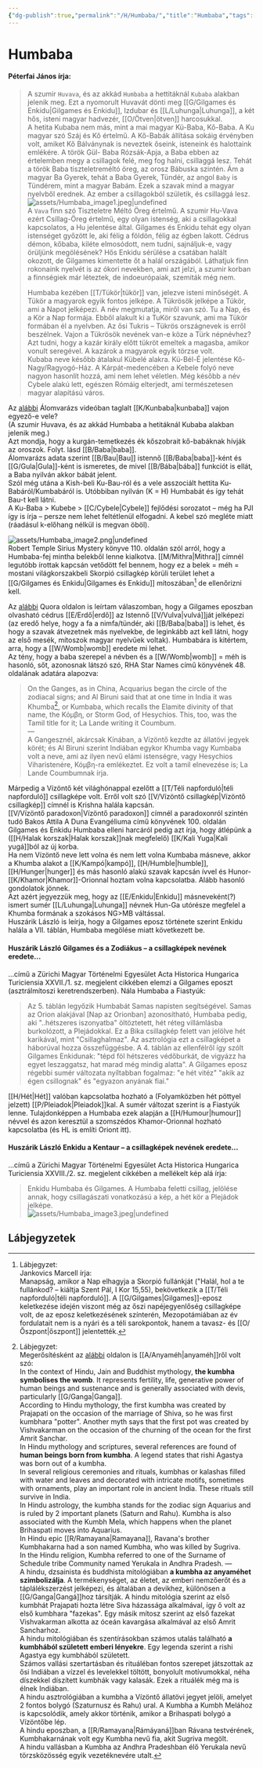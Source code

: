 ```yaml
---
{"dg-publish":true,"permalink":"/H/Humbaba/","title":"Humbaba","tags":["dg_uploaded","Englishtexttranslated"],"created":"2023-10-23T03:13","updated":"2023-10-27T02:48"}
---
```



# Humbaba

#### Péterfai János írja:

> A szumir `Huvava`, és az akkád `Humbaba` a hettitáknál `Kubaba` alakban jelenik meg. Ezt a nyomorult Huvavát dönti meg [[G/Gilgames és Enkidu\|Gilgames és Enkidu]], Izdubar és [[L/Luhunga\|Luhunga]], a két hős, isteni magyar hadvezér, [[O/Ötven\|ötven]] harcosukkal.  
> A hetita Kubaba nem más, mint a mai magyar Kü-Baba, Kő-Baba. A Ku magyar szó Száj és Kő értelmű. A Kő-Babák állítása sokáig érvényben volt, amiket Kő Bálványnak is neveztek őseink, isteneink és halottaink emlékére. A török Gül- Baba Rózsák-Apja, a Baba ebben az értelemben megy a csillagok felé, meg fog halni, csillaggá lesz. Tehát a török Baba tiszteletreméltó öreg, az orosz Bábuska szintén. Ám a magyar Ba Gyerek, tehát a Baba Gyerek, Tündér, az angol `Baby` is Tündérem, mint a magyar Babám. Ezek a szavak mind a magyar nyelvből erednek. Az ember a csillagokból születik, és csillaggá lesz.  
![assets/Humbaba_image1.jpeg|undefined](/img/user/H/assets/Humbaba_image1.jpeg)  
> A `Vava` finn szó Tiszteletre Méltó Öreg értelmű. A szumir Hu-Vava ezért Csillag-Öreg értelmű, egy olyan istenség, aki a csillagokkal kapcsolatos, a Hu jelentése által. Gilgames és Enkidu tehát egy olyan istenséget győzött le, aki félig a földön, félig az égben lakott. Cédrus démon, kőbaba, kiléte elmosódott, nem tudni, sajnáljuk-e, vagy örüljünk megölésének? Hős Enkidu sérülése a csatában halált okozott, de Gilgames kimentette őt a halál országából. Láthatjuk finn rokonaink nyelvét is az ókori nevekben, ami azt jelzi, a szumir korban a finnségiek már léteztek, de indoeurópaiak, szemiták még nem.  
>
> Humbaba kezében [[T/Tükör\|tükör]] van, jelezve isteni minőségét. A Tükör a magyarok egyik fontos jelképe. A Tükrösök jelképe a Tükör, ami a Napot jelképezi. A név megmutatja, miről van szó. Tu a Nap, és a Kör a Nap formája. Ebből alakult ki a TuKör szavunk, ami ma Tükör formában él a nyelvben. Az ősi Tukris – Tükrös országnevek is erről beszélnek. Vajon a Tükrösök nevének van-e köze a Türk népnévhez? Azt tudni, hogy a kazár király előtt tükröt emeltek a magasba, amikor vonult seregével. A kazárok a magyarok egyik törzse volt.  
> Kubaba neve később átalakul Kübelé alakra. Kü-Bél-É jelentése Kő-Nagy/Ragyogó-Ház. A Kárpát-medencében a Kebele folyó neve nagyon hasonlít hozzá, ami nem lehet véletlen. Még később a név Cybele alakú lett, egészen Rómáig elterjedt, ami természetesen magyar alapítású város.  

Az [alábbi](https://youtu.be/u9eX2Hs9OUc) Álomvarázs videóban taglalt [[K/Kunbaba\|kunbaba]] vajon egyező-e vele?  
(A szumir Huvava, és az akkád Humbaba a hetitáknál Kubaba alakban jelenik meg.)  
Azt mondja, hogy a kurgán-temetkezés ék kőszobrait kő-babáknak hívják az oroszok. Folyt. lásd [[B/Baba\|baba]].  
Álomvarázs adata szerint [[B/Bau\|Bau]] istennő [[B/Baba\|baba]]-ként és [[G/Gula\|Gula]]-ként is ismeretes, de mivel [[B/Bába\|bába]] funkciót is ellát, a Baba nyilván akkor bábát jelent.  
Szól még utána a Kish-beli Ku-Bau-ról és a vele asszociált hettita Ku-Babáról/Kumbabáról is. Utóbbiban nyilván (K = H) Humbabát és így tehát Bau-t kell látni.  
A Ku-Baba > Kubebe > [[C/Cybele\|Cybele]] fejlődési sorozatot – még ha PJI így is írja – persze nem lehet feltétlenül elfogadni. A kebel szó megléte miatt (ráadásul k-előhang nélkül is megvan öböl).  

![assets/Humbaba_image2.png|undefined](/img/user/H/assets/Humbaba_image2.png)  
Robert Temple Sirius Mystery könyve 110. oldalán szól arról, hogy a Humbaba-fej mintha belekből lenne kialkotva. [[M/Mithra\|Mithra]] címnél legutóbb írottak kapcsán vetődött fel bennem, hogy ez a belek = méh = mostani világkorszakbeli Skorpió csillagkép körüli terület lehet a [[G/Gilgames és Enkidu\|Gilgames és Enkidu]] mítoszában[^1] de ellenőrizni kell.  

Az [alábbi](https://qr.ae/pNr3PT) Quora oldalon is leírtam válaszomban, hogy a Gilgames eposzban olvasható cédrus [[E/Erdő\|erdő]] az Istennő [[V/Vulva\|vulvá]]ját jelképezi (az eredő helye, hogy a fa a nimfa/tündér, aki [[B/Baba\|baba]] is lehet, és hogy a szavak átvezetnek más nyelvekbe, de leginkább azt kell látni, hogy az első mesék, mítoszok magyar nyelvűek voltak). Humbabára is kitértem, arra, hogy a [[W/Womb\|womb]] eredete mi lehet.  
Az tény, hogy a baba szerepel a névben és a [[W/Womb\|womb]] = méh is hasonló, sőt, azonosnak látszó szó, RHA Star Names című könyvének 48. oldalának adatára alapozva:  
> On the Ganges, as in China, Acquarius began the circle of the zodiacal signs; and Al Biruni said that at one time in India it was Khumba[^2], or Kumbaba, which recalls the Elamite divinity of that name, the Κόμβη, or Storm God, of Hesychios. This, too, was the Tamil title for it; La Lande writing it Coumbum.  
> —  
> A Gangesznél, akárcsak Kínában, a Vízöntő kezdte az állatövi jegyek körét; és Al Biruni szerint Indiában egykor Khumba vagy Kumbaba volt a neve, ami az ilyen nevű elámi istenségre, vagy Hesychios Viharistenére, Κόμβη-ra emlékeztet. Ez volt a tamil elnevezése is; La Lande Coumbumnak írja.  

Márpedig a Vízöntő két világhónappal ezelőtt a [[T/Téli napforduló\|téli napforduló]] csillagképe volt. Erről volt szó [[V/Vízöntő csillagkép\|Vízöntő csillagkép]] címnél is Krishna halála kapcsán.  
[[V/Vízöntő paradoxon\|Vízöntő paradoxon]] címnél a paradoxonról szintén tudó Bakos Attila A Duna Evangéliuma című könyvének 100. oldalán Gilgames és Enkidu Humbaba elleni harcáról pedig azt írja, hogy átlépünk a ([[H/Halak korszak\|Halak korszak]]nak megfelelő) [[K/Kali Yuga\|Kali yugá]]ból az új korba.  
Ha nem Vízöntő neve lett volna és nem lett volna Kumbaba másneve, akkor a Khumba alakot a [[K/Kampó\|kampó]], [[H/Humble\|humble]], [[H/Hunger\|hunger]] és más hasonló alakú szavak kapcsán ívvel és Hunor-[[K/Khamor\|Khamor]]-Orionnal hoztam volna kapcsolatba. Alább hasonló gondolatok jönnek.  
Azt azért jegyezzük meg, hogy az [[E/Enkidu\|Enkidu]] másneveként(?) ismert sumér [[L/Luhunga\|Luhunga]] névnek Hun-Ga utórésze megfelel a Khumba formának a szokásos NG>MB váltással.  
Huszárik László is leírja, hogy a Gilgames eposz története szerint Enkidu halála a VII. táblán, Humbaba megölése miatt következett be.  

#### Huszárik László Gilgames és a Zodiákus – a csillagképek nevének eredete...

...című a Zürichi Magyar Történelmi Egyesület Acta Historica Hungarica Turiciensia XXVII./1. sz. megjelent cikkében elemzi a Gilgames eposzt (asztrálmítoszi keretrendszerben). Nála Humbaba a Fiastyúk:  
> Az 5. táblán legyőzik Humbabát Samas napisten segítségével. Samas az Orion alakjával \[Nap az Orionban\] azonosítható, Humbaba pedig, aki "..hétszeres iszonyatba" öltöztetett, hét réteg villámlásba burkolózott, a Plejádokkal. Ez a Bika csillagkép felett van jelölve hét karikával, mint "Csillaghalmaz". Az asztrológia ezt a csillagképet a háborúval hozza összefüggésbe. A 4. táblán az ellenfélről így szólt Gilgames Enkidunak: "tépd föl hétszeres védőburkát, de vigyázz ha egyet leszaggatsz, hat marad még mindig alatta". A Gilgames eposz régebbi sumér változata nyíltabban fogalmaz: "e hét vitéz" "akik az égen csillognak" és "egyazon anyának fiai."  

[[H/Hét\|Hét]] valóban kapcsolatba hozható a (Folyamközben hét pöttyel jelzett) [[P/Pleiadok\|Pleiadok]]kal. A sumér változat szerint is a Fiastyúk lenne. Tulajdonképpen a Humbaba ezek alapján a [[H/Humour\|humour]] névvel és azon keresztül a szomszédos Khamor-Orionnal hozható kapcsolatba (és HL is említi Oriont itt).  

#### Huszárik László Enkidu a Kentaur – a csillagképek nevének eredete...

...című a Zürichi Magyar Történelmi Egyesület Acta Historica Hungarica Turiciensia XXVIII./2. sz. megjelent cikkében a mellékelt kép alá írja:  
> Enkidu Humbaba és Gilgames. A Humbaba feletti csillag, jelölése annak, hogy csillagászati vonatkozású a kép, a hét kör a Plejádok jelképe.  
![assets/Humbaba_image3.jpeg|undefined](/img/user/H/assets/Humbaba_image3.jpeg)  

## Lábjegyzetek

[^1]: Lábjegyzet:  
Jankovics Marcell írja:  
Manapság, amikor a Nap elhagyja a Skorpió fullánkját ("Halál, hol a te fullánkod? – kiáltja Szent Pál, I Kor 15,55), bekövetkezik a [[T/Téli napforduló\|téli napforduló]]. A [[G/Gilgames\|Gilgames]]-eposz keletkezése idején viszont még az őszi napéjegyenlőség csillagképe volt, de az eposz keletkezésének színterén, Mezopotámiában az év fordulatait nem is a nyári és a téli sarokpontok, hanem a tavasz- és [[O/Őszpont\|őszpont]] jelentették.  

[^2]: Lábjegyzet:  
Megerősítésként az [alábbi](https://en.wikipedia.org/wiki/Kumbha) oldalon is [[A/Anyaméh\|anyaméh]]ről volt szó:  
In the context of Hindu, Jain and Buddhist mythology, **the kumbha symbolises the womb**. It represents fertility, life, generative power of human beings and sustenance and is generally associated with devis, particularly [[G/Ganga\|Ganga]].  
According to Hindu mythology, the first kumbha was created by Prajapati on the occasion of the marriage of Shiva, so he was first kumbhara "potter". Another myth says that the first pot was created by Vishvakarman on the occasion of the churning of the ocean for the first Amrit Sanchar.  
In Hindu mythology and scriptures, several references are found of **human beings born from kumbha**. A legend states that rishi Agastya was born out of a kumbha.  
In several religious ceremonies and rituals, kumbhas or kalashas filled with water and leaves and decorated with intricate motifs, sometimes with ornaments, play an important role in ancient India. These rituals still survive in India.  
In Hindu astrology, the kumbha stands for the zodiac sign Aquarius and is ruled by 2 important planets (Saturn and Rahu). Kumbha is also associated with the Kumbh Mela, which happens when the planet Brihaspati moves into Aquarius.  
In Hindu epic [[R/Ramayana\|Ramayana]], Ravana's brother Kumbhakarna had a son named Kumbha, who was killed by Sugriva.  
In the Hindu religion, Kumbha referred to one of the Surname of Schedule tribe Community named Yerukala in Andhra Pradesh.
—  
A hindu, dzsainista és buddhista mitológiában **a kumbha az anyaméhet szimbolizálja**. A termékenységet, az életet, az emberi nemzőerőt és a táplálékszerzést jelképezi, és általában a devikhez, különösen a [[G/Ganga\|Gangá]]hoz társítják.
A hindu mitológia szerint az első kumbhát Prajapati hozta létre Siva házassága alkalmával, így ő volt az első kumbhara "fazekas". Egy másik mítosz szerint az első fazekat Vishvakarman alkotta az óceán kavargása alkalmával az első Amrit Sancharhoz.  
A hindu mitológiában és szentírásokban számos utalás található **a kumbhából született emberi lényekre**. Egy legenda szerint a rishi Agastya egy kumbhából született.  
Számos vallási szertartásban és rituáléban fontos szerepet játszottak az ősi Indiában a vízzel és levelekkel töltött, bonyolult motívumokkal, néha díszekkel díszített kumbhák vagy kalasák. Ezek a rituálék még ma is élnek Indiában.  
A hindu asztrológiában a kumbha a Vízöntő állatövi jegyet jelöli, amelyet 2 fontos bolygó (Szaturnusz és Rahu) ural. A Kumbha a Kumbh Melához is kapcsolódik, amely akkor történik, amikor a Brihaspati bolygó a Vízöntőbe lép.  
A hindu eposzban, a [[R/Ramayana\|Rámáyaná]]ban Rávana testvérének, Kumbhakarnának volt egy Kumbha nevű fia, akit Sugriva megölt.  
A hindu vallásban a Kumbha az Andhra Pradeshban élő Yerukala nevű törzsközösség egyik vezetéknevére utalt.  